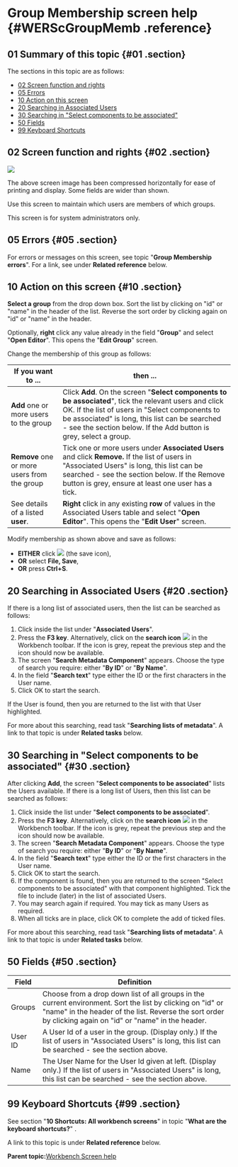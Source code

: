# Group Membership screen help {#WERScGroupMemb .reference}

## 01 Summary of this topic {#01 .section}

The sections in this topic are as follows:

-   [02 Screen function and rights](WERScGroupMemb.md#02)
-   [05 Errors](WERScGroupMemb.md#05)
-   [10 Action on this screen](WERScGroupMemb.md#10)
-   [20 Searching in Associated Users](WERScGroupMemb.md#20)
-   [30 Searching in "Select components to be associated"](WERScGroupMemb.md#30)
-   [50 Fields](WERScGroupMemb.md#50)
-   [99 Keyboard Shortcuts](WERScGroupMemb.md#99)

## 02 Screen function and rights {#02 .section}

![](images/Group_Membership_01.gif)

The above screen image has been compressed horizontally for ease of printing and display. Some fields are wider than shown.

Use this screen to maintain which users are members of which groups.

This screen is for system administrators only.

## 05 Errors {#05 .section}

For errors or messages on this screen, see topic "**Group Membership errors**". For a link, see under **Related reference** below.

## 10 Action on this screen {#10 .section}

**Select a group** from the drop down box. Sort the list by clicking on "id" or "name" in the header of the list. Reverse the sort order by clicking again on "id" or "name" in the header.

Optionally, **right** click any value already in the field "**Group**" and select "**Open Editor**". This opens the "**Edit Group**" screen.

Change the membership of this group as follows:

|If you want to ...|then ...|
|------------------|--------|
|**Add** one or more users to the group|Click **Add**. On the screen "**Select components to be associated**", tick the relevant users and click OK. If the list of users in "Select components to be associated" is long, this list can be searched - see the section below. If the Add button is grey, select a group.|
|**Remove** one or more users from the group|Tick one or more users under **Associated Users** and click **Remove.** If the list of users in "Associated Users" is long, this list can be searched - see the section below. If the Remove button is grey, ensure at least one user has a tick.|
|See details of a listed **user**.|**Right** click in any existing **row** of values in the Associated Users table and select "**Open Editor**". This opens the "**Edit User**" screen.|

Modify membership as shown above and save as follows:

-   **EITHER** click ![](images/Icon_Save_03.GIF) \(the save icon\),
-   **OR** select **File, Save**,
-   **OR** press **Ctrl+S**.

## 20 Searching in Associated Users {#20 .section}

If there is a long list of associated users, then the list can be searched as follows:

1.  Click inside the list under "**Associated Users**".
2.  Press the **F3 key**. Alternatively, click on the **search icon** ![](images/Icon_SearchMetadata_01.gif) in the Workbench toolbar. If the icon is grey, repeat the previous step and the icon should now be available.
3.  The screen "**Search Metadata Component**" appears. Choose the type of search you require: either "**By ID**" or "**By Name**".
4.  In the field "**Search text**" type either the ID or the first characters in the User name.
5.  Click OK to start the search.

If the User is found, then you are returned to the list with that User highlighted.

For more about this searching, read task "**Searching lists of metadata**". A link to that topic is under **Related tasks** below.

## 30 Searching in "Select components to be associated" {#30 .section}

After clicking **Add**, the screen "**Select components to be associated**" lists the Users available. If there is a long list of Users, then this list can be searched as follows:

1.  Click inside the list under "**Select components to be associated**".
2.  Press the **F3 key**. Alternatively, click on the **search icon** ![](images/Icon_SearchMetadata_01.gif) in the Workbench toolbar. If the icon is grey, repeat the previous step and the icon should now be available.
3.  The screen "**Search Metadata Component**" appears. Choose the type of search you require: either "**By ID**" or "**By Name**".
4.  In the field "**Search text**" type either the ID or the first characters in the User name.
5.  Click OK to start the search.
6.  If the component is found, then you are returned to the screen "Select components to be associated" with that component highlighted. Tick the file to include \(later\) in the list of associated Users.
7.  You may search again if required. You may tick as many Users as required.
8.  When all ticks are in place, click OK to complete the add of ticked files.

For more about this searching, read task "**Searching lists of metadata**". A link to that topic is under **Related tasks** below.

## 50 Fields {#50 .section}

|Field|Definition|
|-----|----------|
|Groups|Choose from a drop down list of all groups in the current environment. Sort the list by clicking on "id" or "name" in the header of the list. Reverse the sort order by clicking again on "id" or "name" in the header.|
|User ID|A User Id of a user in the group. \(Display only.\) If the list of users in "Associated Users" is long, this list can be searched - see the section above.|
|Name|The User Name for the User Id given at left. \(Display only.\) If the list of users in "Associated Users" is long, this list can be searched - see the section above.|

## 99 Keyboard Shortcuts {#99 .section}

See section "**10 Shortcuts: All workbench screens**" in topic "**What are the keyboard shortcuts?**" .

A link to this topic is under **Related reference** below.

**Parent topic:**[Workbench Screen help](../html/AAR586WEScreens.md)

